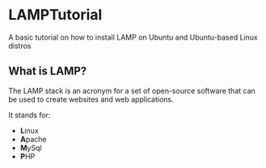 # LAMPTutorial
A basic tutorial on how to install LAMP on Ubuntu and Ubuntu-based Linux distros

## What is LAMP?
The LAMP stack is an acronym for a set of open-source software that can be used to create websites and web applications.

It stands for:

* **L**inux 
* **A**pache
* **M**ySql
* **P**HP
